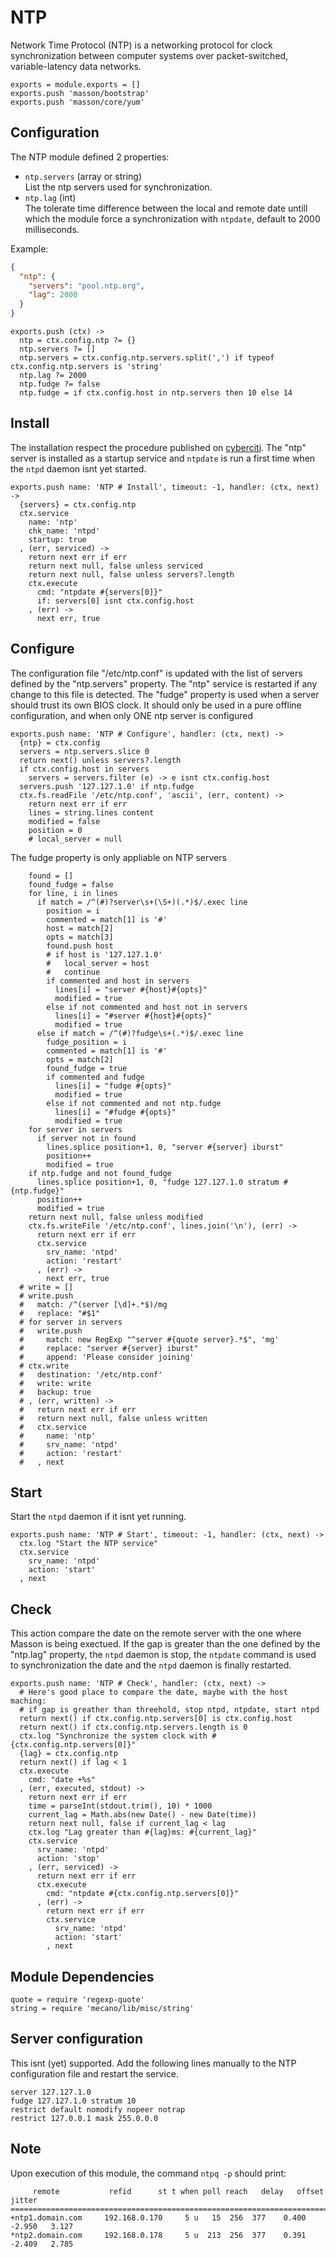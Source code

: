 
# NTP

Network Time Protocol (NTP) is a networking protocol for clock synchronization 
between computer systems over packet-switched, variable-latency data networks.

    exports = module.exports = []
    exports.push 'masson/bootstrap'
    exports.push 'masson/core/yum'

## Configuration

The NTP module defined 2 properties:   

*   `ntp.servers` (array or string)   
    List the ntp servers used for synchronization.   
*   `ntp.lag` (int)   
    The tolerate time difference between the local and remote date untill which 
    the module force a synchronization with `ntpdate`, default to 2000 
    milliseconds.   


Example:

```json
{
  "ntp": {
    "servers": "pool.ntp.org",
    "lag": 2000
  }
}
```

    exports.push (ctx) ->
      ntp = ctx.config.ntp ?= {}
      ntp.servers ?= []
      ntp.servers = ctx.config.ntp.servers.split(',') if typeof ctx.config.ntp.servers is 'string'
      ntp.lag ?= 2000
      ntp.fudge ?= false
      ntp.fudge = if ctx.config.host in ntp.servers then 10 else 14
      
## Install

The installation respect the procedure published on [cyberciti][cyberciti]. The
"ntp" server is installed as a startup service and `ntpdate` is run a first 
time when the `ntpd` daemon isnt yet started.

    exports.push name: 'NTP # Install', timeout: -1, handler: (ctx, next) ->
      {servers} = ctx.config.ntp
      ctx.service
        name: 'ntp'
        chk_name: 'ntpd'
        startup: true
      , (err, serviced) ->
        return next err if err
        return next null, false unless serviced
        return next null, false unless servers?.length
        ctx.execute
          cmd: "ntpdate #{servers[0]}"
          if: servers[0] isnt ctx.config.host
        , (err) ->
          next err, true

## Configure

The configuration file "/etc/ntp.conf" is updated with the list of servers 
defined by the "ntp.servers" property. The "ntp" service is restarted if any
change to this file is detected.
The "fudge" property is used when a server should trust its own BIOS clock.
It should only be used in a pure offline configuration,
and when only ONE ntp server is configured

    exports.push name: 'NTP # Configure', handler: (ctx, next) ->
      {ntp} = ctx.config
      servers = ntp.servers.slice 0
      return next() unless servers?.length
      if ctx.config.host in servers
        servers = servers.filter (e) -> e isnt ctx.config.host
      servers.push '127.127.1.0' if ntp.fudge
      ctx.fs.readFile '/etc/ntp.conf', 'ascii', (err, content) ->
        return next err if err
        lines = string.lines content
        modified = false
        position = 0
        # local_server = null

The fudge property is only appliable on NTP servers

        found = []
        found_fudge = false
        for line, i in lines
          if match = /^(#)?server\s+(\S+)(.*)$/.exec line
            position = i
            commented = match[1] is '#'
            host = match[2]
            opts = match[3]
            found.push host
            # if host is '127.127.1.0'
            #   local_server = host
            #   continue
            if commented and host in servers
              lines[i] = "server #{host}#{opts}"
              modified = true
            else if not commented and host not in servers
              lines[i] = "#server #{host}#{opts}"
              modified = true
          else if match = /^(#)?fudge\s+(.*)$/.exec line
            fudge_position = i
            commented = match[1] is '#'
            opts = match[2]
            found_fudge = true
            if commented and fudge
              lines[i] = "fudge #{opts}"
              modified = true
            else if not commented and not ntp.fudge
              lines[i] = "#fudge #{opts}"
              modified = true
        for server in servers
          if server not in found
            lines.splice position+1, 0, "server #{server} iburst"
            position++
            modified = true
        if ntp.fudge and not found_fudge
          lines.splice position+1, 0, "fudge 127.127.1.0 stratum #{ntp.fudge}"
          position++
          modified = true
        return next null, false unless modified
        ctx.fs.writeFile '/etc/ntp.conf', lines.join('\n'), (err) ->
          return next err if err
          ctx.service
            srv_name: 'ntpd'
            action: 'restart'
          , (err) ->
            next err, true
      # write = []
      # write.push
      #   match: /^(server [\d]+.*$)/mg
      #   replace: "#$1"
      # for server in servers
      #   write.push
      #     match: new RegExp "^server #{quote server}.*$", 'mg'
      #     replace: "server #{server} iburst"
      #     append: 'Please consider joining'
      # ctx.write
      #   destination: '/etc/ntp.conf'
      #   write: write
      #   backup: true
      # , (err, written) ->
      #   return next err if err
      #   return next null, false unless written
      #   ctx.service
      #     name: 'ntp'
      #     srv_name: 'ntpd'
      #     action: 'restart'
      #   , next

## Start

Start the `ntpd` daemon if it isnt yet running.

    exports.push name: 'NTP # Start', timeout: -1, handler: (ctx, next) -> 
      ctx.log "Start the NTP service"
      ctx.service
        srv_name: 'ntpd'
        action: 'start'
      , next

## Check

This action compare the date on the remote server with the one where Masson is
being exectued. If the gap is greater than the one defined by the "ntp.lag"
property, the `ntpd` daemon is stop, the `ntpdate` command is used to 
synchronization the date and the `ntpd` daemon is finally restarted.

    exports.push name: 'NTP # Check', handler: (ctx, next) ->
      # Here's good place to compare the date, maybe with the host maching:
      # if gap is greather than threehold, stop ntpd, ntpdate, start ntpd
      return next() if ctx.config.ntp.servers[0] is ctx.config.host
      return next() if ctx.config.ntp.servers.length is 0
      ctx.log "Synchronize the system clock with #{ctx.config.ntp.servers[0]}"
      {lag} = ctx.config.ntp
      return next() if lag < 1
      ctx.execute
        cmd: "date +%s"
      , (err, executed, stdout) ->
        return next err if err
        time = parseInt(stdout.trim(), 10) * 1000
        current_lag = Math.abs(new Date() - new Date(time))
        return next null, false if current_lag < lag
        ctx.log "Lag greater than #{lag}ms: #{current_lag}"
        ctx.service
          srv_name: 'ntpd'
          action: 'stop'
        , (err, serviced) ->
          return next err if err
          ctx.execute
            cmd: "ntpdate #{ctx.config.ntp.servers[0]}"
          , (err) ->
            return next err if err
            ctx.service
              srv_name: 'ntpd'
              action: 'start'
            , next

## Module Dependencies

    quote = require 'regexp-quote'
    string = require 'mecano/lib/misc/string'

## Server configuration

This isnt (yet) supported. Add the following lines manually to the NTP
configuration file and restart the service.

```
server 127.127.1.0
fudge 127.127.1.0 stratum 10
restrict default nomodify nopeer notrap
restrict 127.0.0.1 mask 255.0.0.0
```

## Note

Upon execution of this module, the command `ntpq -p` should print:

```
     remote           refid      st t when poll reach   delay   offset  jitter
==============================================================================
+ntp1.domain.com     192.168.0.170     5 u   15  256  377    0.400   -2.950   3.127
*ntp2.domain.com     192.168.0.178     5 u  213  256  377    0.391   -2.409   2.785
```

[cyberciti]: http://www.cyberciti.biz/faq/howto-install-ntp-to-synchronize-server-clock/

